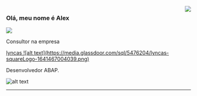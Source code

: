 <img align='right' src="https://github-readme-stats.vercel.app/api?username=alexsacht&show_icons=true&title_color=783c00&text_color=af552e&icon_color=783c00&bg_color=f8efd4&cache_seconds=2300">

### Olá, meu nome é Alex

<div>
  <a href="https://www.instagram.com/alexsacht/">
  <img src="https://img.shields.io/static/v1?label=Overview&message=AlexSacht&color=f8efd4&style=for-the-badge&logo=GitHub">
  </a>
</div>
<p>
  Consultor na empresa 
</p>
<p>
  <a href="https://lyncas.net/">lyncas
    ![alt text](https://media.glassdoor.com/sql/5476204/lyncas-squareLogo-1641467004039.png) </a> <br/>
</p>
  

Desenvolvedor ABAP.



![alt text](https://upload.wikimedia.org/wikipedia/commons/thumb/5/59/SAP_2011_logo.svg/80px-SAP_2011_logo.svg.png)

<hr>

<!--
**alexsacht/alexsacht** is a ✨ _special_ ✨ repository because its `README.md` (this file) appears on your GitHub profile.

Here are some ideas to get you started:

- 🔭 I’m currently working on ...
- 🌱 I’m currently learning ...
- 👯 I’m looking to collaborate on ...
- 🤔 I’m looking for help with ...
- 💬 Ask me about ...
- 📫 How to reach me: ...
- 😄 Pronouns: ...
- ⚡ Fun fact: ...
-->
